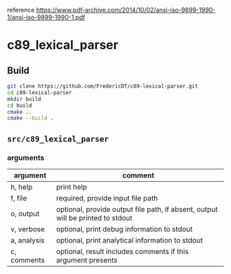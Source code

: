reference https://www.pdf-archive.com/2014/10/02/ansi-iso-9899-1990-1/ansi-iso-9899-1990-1.pdf

# c89_lexical_parser

## Build

```bash
git clone https://github.com/FredericDT/c89-lexical-parser.git
cd c89-lexical-parser
mkdir build
cd build
cmake ..
cmake --build .
```

## `src/c89_lexical_parser`

### arguments

|argument|comment|
|---|---|
|h, help|print help|
|f, file|required, provide input file path|
|o, output|optional, provide output file path, if absent, output will be printed to stdout|
|v, verbose|optional, print debug information to stdout|
|a, analysis|optional, print analytical information to stdout|
|c, comments|optional, result includes comments if this argument presents|